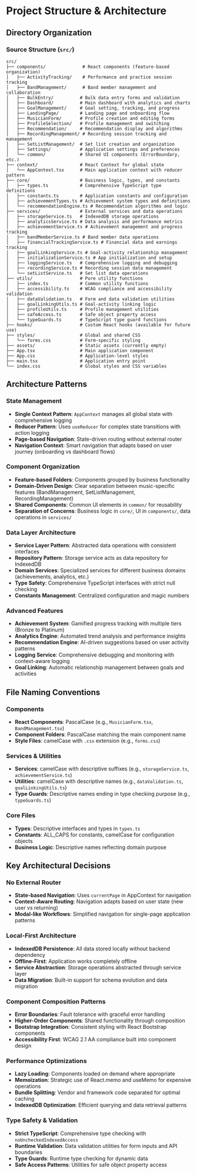 # Project Structure & Architecture

## Directory Organization

### Source Structure (`src/`)
```
src/
├── components/              # React components (feature-based organization)
│   ├── ActivityTracking/    # Performance and practice session tracking
│   ├── BandManagement/      # Band member management and collaboration
│   ├── BulkEntry/          # Bulk data entry forms and validation
│   ├── Dashboard/          # Main dashboard with analytics and charts
│   ├── GoalManagement/     # Goal setting, tracking, and progress
│   ├── LandingPage/        # Landing page and onboarding flow
│   ├── MusicianForm/       # Profile creation and editing forms
│   ├── ProfileSelection/   # Profile management and switching
│   ├── Recommendation/     # Recommendation display and algorithms
│   ├── RecordingManagement/ # Recording session tracking and management
│   ├── SetListManagement/  # Set list creation and organization
│   ├── Settings/           # Application settings and preferences
│   └── common/             # Shared UI components (ErrorBoundary, etc.)
├── context/                # React Context for global state
│   └── AppContext.tsx      # Main application context with reducer pattern
├── core/                   # Business logic, types, and constants
│   ├── types.ts            # Comprehensive TypeScript type definitions
│   ├── constants.ts        # Application constants and configuration
│   ├── achievementTypes.ts # Achievement system types and definitions
│   └── recommendationEngine.ts # Recommendation algorithms and logic
├── services/               # External services and data operations
│   ├── storageService.ts   # IndexedDB storage operations
│   ├── analyticsService.ts # Data analysis and performance metrics
│   ├── achievementService.ts # Achievement management and progress tracking
│   ├── bandMemberService.ts # Band member data operations
│   ├── financialTrackingService.ts # Financial data and earnings tracking
│   ├── goalLinkingService.ts # Goal-activity relationship management
│   ├── initializationService.ts # App initialization and setup
│   ├── loggingService.ts   # Comprehensive logging and debugging
│   ├── recordingService.ts # Recording session data management
│   └── setListService.ts   # Set list data operations
├── utils/                  # Pure utility functions
│   ├── index.ts            # Common utility functions
│   ├── accessibility.ts    # WCAG compliance and accessibility validation
│   ├── dataValidation.ts   # Form and data validation utilities
│   ├── goalLinkingUtils.ts # Goal-activity linking logic
│   ├── profileUtils.ts     # Profile management utilities
│   ├── safeAccess.ts       # Safe object property access
│   └── typeGuards.ts       # TypeScript type guard functions
├── hooks/                  # Custom React hooks (available for future use)
├── styles/                 # Global and shared CSS
│   └── forms.css           # Form-specific styling
├── assets/                 # Static assets (currently empty)
├── App.tsx                 # Main application component
├── App.css                 # Application-level styles
├── main.tsx                # Application entry point
└── index.css               # Global styles and CSS variables
```

## Architecture Patterns

### State Management
- **Single Context Pattern**: `AppContext` manages all global state with comprehensive logging
- **Reducer Pattern**: Uses `useReducer` for complex state transitions with action logging
- **Page-based Navigation**: State-driven routing without external router
- **Navigation Context**: Smart navigation that adapts based on user journey (onboarding vs dashboard flows)

### Component Organization
- **Feature-based Folders**: Components grouped by business functionality
- **Domain-Driven Design**: Clear separation between music-specific features (BandManagement, SetListManagement, RecordingManagement)
- **Shared Components**: Common UI elements in `common/` for reusability
- **Separation of Concerns**: Business logic in `core/`, UI in `components/`, data operations in `services/`

### Data Layer Architecture
- **Service Layer Pattern**: Abstracted data operations with consistent interfaces
- **Repository Pattern**: Storage service acts as data repository for IndexedDB
- **Domain Services**: Specialized services for different business domains (achievements, analytics, etc.)
- **Type Safety**: Comprehensive TypeScript interfaces with strict null checking
- **Constants Management**: Centralized configuration and magic numbers

### Advanced Features
- **Achievement System**: Gamified progress tracking with multiple tiers (Bronze to Platinum)
- **Analytics Engine**: Automated trend analysis and performance insights
- **Recommendation Engine**: AI-driven suggestions based on user activity patterns
- **Logging Service**: Comprehensive debugging and monitoring with context-aware logging
- **Goal Linking**: Automatic relationship management between goals and activities

## File Naming Conventions

### Components
- **React Components**: PascalCase (e.g., `MusicianForm.tsx`, `BandManagement.tsx`)
- **Component Folders**: PascalCase matching the main component name
- **Style Files**: camelCase with `.css` extension (e.g., `forms.css`)

### Services & Utilities
- **Services**: camelCase with descriptive suffixes (e.g., `storageService.ts`, `achievementService.ts`)
- **Utilities**: camelCase with descriptive names (e.g., `dataValidation.ts`, `goalLinkingUtils.ts`)
- **Type Guards**: Descriptive names ending in type checking purpose (e.g., `typeGuards.ts`)

### Core Files
- **Types**: Descriptive interfaces and types in `types.ts`
- **Constants**: ALL_CAPS for constants, camelCase for configuration objects
- **Business Logic**: Descriptive names reflecting domain purpose

## Key Architectural Decisions

### No External Router
- **State-based Navigation**: Uses `currentPage` in AppContext for navigation
- **Context-Aware Routing**: Navigation adapts based on user state (new user vs returning)
- **Modal-like Workflows**: Simplified navigation for single-page application patterns

### Local-First Architecture
- **IndexedDB Persistence**: All data stored locally without backend dependency
- **Offline-First**: Application works completely offline
- **Service Abstraction**: Storage operations abstracted through service layer
- **Data Migration**: Built-in support for schema evolution and data migration

### Component Composition Patterns
- **Error Boundaries**: Fault tolerance with graceful error handling
- **Higher-Order Components**: Shared functionality through composition
- **Bootstrap Integration**: Consistent styling with React Bootstrap components
- **Accessibility First**: WCAG 2.1 AA compliance built into component design

### Performance Optimizations
- **Lazy Loading**: Components loaded on demand where appropriate
- **Memoization**: Strategic use of React.memo and useMemo for expensive operations
- **Bundle Splitting**: Vendor and framework code separated for optimal caching
- **IndexedDB Optimization**: Efficient querying and data retrieval patterns

### Type Safety & Validation
- **Strict TypeScript**: Comprehensive type checking with `noUncheckedIndexedAccess`
- **Runtime Validation**: Data validation utilities for form inputs and API boundaries
- **Type Guards**: Runtime type checking for dynamic data
- **Safe Access Patterns**: Utilities for safe object property access
